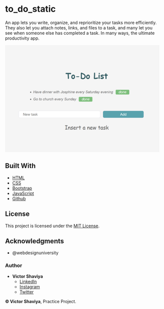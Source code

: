 # to_do_static
An app lets you write, organize, and reprioritize your tasks more efficiently. They also let you attach notes, links, and files to a task, and many let you see when someone else has completed a task. In many ways, the ultimate productivity app.
          
<img src="https://github.com/ShaviyaVictor/to_do_static/blob/gh-pages/assets/images/to_do.png" width="600" height="350">             

## Built With

* [HTML](https://developer.mozilla.org/en-US/docs/Web/HTML)        
* [CSS](https://developer.mozilla.org/en-US/docs/Web/css)             
* [Bootstrap](https://getbootstrap.com/docs/5.2/getting-started/introduction/)       
* [JavaScript](https://developer.mozilla.org/en-US/docs/Web/JavaScript)              
* [Github](https://github.com/ShaviyaVictor/shaviya)

## License

This project is licensed under the [MIT License](https://github.com/ShaviyaVictor/to_do_static/blob/gh-pages/LICENSE).     

## Acknowledgments

* @webdesignuniversity

### Author

* **Victor Shaviya**        
    - [LinkedIn](https://www.linkedin.com/in/ShaviyaVictor/)          
    - [Instagram](https://www.instagram.com/shaviyavictor/)        
    - [Twitter](https://twitter.com/ShaviyaVictor)

  
**© Victor Shaviya**, Practice Project.
